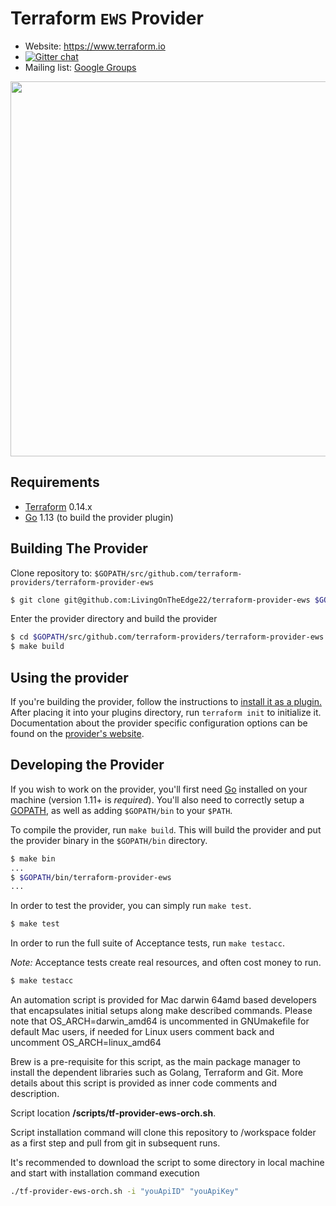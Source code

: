Terraform `EWS` Provider
=========================

- Website: https://www.terraform.io
- [![Gitter chat](https://badges.gitter.im/hashicorp-terraform/Lobby.png)](https://gitter.im/hashicorp-terraform/Lobby)
- Mailing list: [Google Groups](http://groups.google.com/group/terraform-tool)

<img src="https://cdn.rawgit.com/hashicorp/terraform-website/master/content/source/assets/images/logo-hashicorp.svg" width="600px">


Requirements
------------

-	[Terraform](https://www.terraform.io/downloads.html) 0.14.x
-	[Go](https://golang.org/doc/install) 1.13 (to build the provider plugin)

Building The Provider
---------------------

Clone repository to: `$GOPATH/src/github.com/terraform-providers/terraform-provider-ews`

```sh
$ git clone git@github.com:LivingOnTheEdge22/terraform-provider-ews $GOPATH/src/github.com/terraform-providers/terraform-provider-ews
```

Enter the provider directory and build the provider

```sh
$ cd $GOPATH/src/github.com/terraform-providers/terraform-provider-ews
$ make build
```

Using the provider
----------------------
If you're building the provider, follow the instructions to [install it as a plugin.](https://www.terraform.io/docs/plugins/basics.html#installing-a-plugin) After placing it into your plugins directory,  run `terraform init` to initialize it. Documentation about the provider specific configuration options can be found on the [provider's website](https://www.terraform.io/docs/providers/ews/index.html).

Developing the Provider
---------------------------

If you wish to work on the provider, you'll first need [Go](http://www.golang.org) installed on your machine (version 1.11+ is *required*). You'll also need to correctly setup a [GOPATH](http://golang.org/doc/code.html#GOPATH), as well as adding `$GOPATH/bin` to your `$PATH`.

To compile the provider, run `make build`. This will build the provider and put the provider binary in the `$GOPATH/bin` directory.

```sh
$ make bin
...
$ $GOPATH/bin/terraform-provider-ews
...
```

In order to test the provider, you can simply run `make test`.

```sh
$ make test
```

In order to run the full suite of Acceptance tests, run `make testacc`.

*Note:* Acceptance tests create real resources, and often cost money to run.

```sh
$ make testacc
```

An automation script is provided for Mac darwin 64amd based developers that 
encapsulates initial setups along make described commands. 
Please note that OS_ARCH=darwin_amd64 is uncommented in GNUmakefile for default Mac users, if needed for Linux users comment back and uncomment OS_ARCH=linux_amd64

Brew is a pre-requisite for this script, as the main package manager to install 
the dependent libraries such as Golang, Terraform and Git.
More details about this script is provided as inner code comments and description.

Script location **/scripts/tf-provider-ews-orch.sh**.

Script installation command will clone this repository to /workspace folder
as a first step and pull from git in subsequent runs.

It's recommended to download the script to some directory in local machine and start
with installation command execution

```sh
./tf-provider-ews-orch.sh -i "youApiID" "youApiKey"
```

